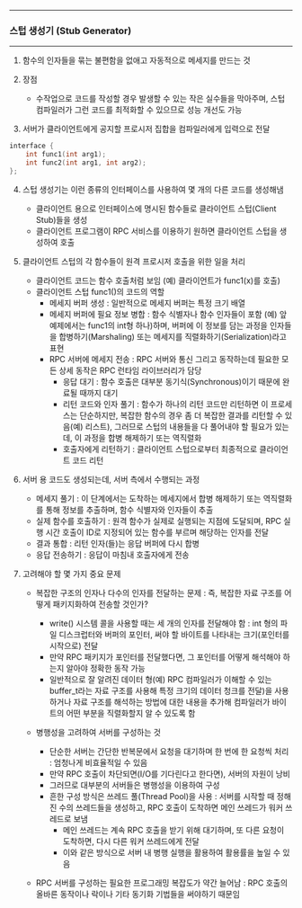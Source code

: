 -----
### 스텁 생성기 (Stub Generator)
-----
1. 함수의 인자들을 묶는 불편함을 없애고 자동적으로 메세지를 만드는 것
2. 장점
   - 수작업으로 코드를 작성할 경우 발생할 수 있는 작은 실수들을 막아주며, 스텁 컴파일러가 그런 코드를 최적화할 수 있으므로 성능 개선도 가능

3. 서버가 클라이언트에게 공지할 프로시저 집합을 컴파일러에게 입력으로 전달
```c
interface {
    int func1(int arg1);
    int func2(int arg1, int arg2);
};
```

4. 스텁 생성기는 이런 종류의 인터페이스를 사용하여 몇 개의 다른 코드를 생성해냄
   - 클라이언트 용으로 인터페이스에 명시된 함수들로 클라이언트 스텁(Client Stub)들을 생성
   - 클라이언트 프로그램이 RPC 서비스를 이용하기 원하면 클라이언트 스텁을 생성하여 호출

5. 클라이언트 스텁의 각 함수들이 원격 프로시저 호출을 위한 일을 처리
   - 클라이언트 코드는 함수 호출처럼 보임 (예) 클라이언트가 func1(x)를 호출)
   - 클라이언트 스텁 func1()의 코드의 역할
     + 메세지 버퍼 생성 : 일반적으로 메세지 버퍼는 특정 크기 배열
     + 메세지 버퍼에 필요 정보 병합 : 함수 식별자나 함수 인자들이 포함 (예) 앞 예제에서는 func1의 int형 하나)하며, 버퍼에 이 정보를 담는 과정을 인자들을 합병하기(Marshaling) 또는 메세지를 직렬화하기(Serialization)라고 표현
     + RPC 서버에 메세지 전송 : RPC 서버와 통신 그리고 동작하는데 필요한 모든 상세 동작은 RPC 런타임 라이브러리가 담당
       * 응답 대기 : 함수 호출은 대부분 동기식(Synchronous)이기 때문에 완료될 때까지 대기
       * 리턴 코드와 인자 풀기 : 함수가 하나의 리턴 코드만 리턴하면 이 프로세스는 단순하지만, 복잡한 함수의 경우 좀 더 복잡한 결과를 리턴할 수 있음(예) 리스트), 그러므로 스텁의 내용들을 다 풀어내야 할 필요가 있는데, 이 과정을 합병 해제하기 또는 역직렬화
       * 호출자에게 리턴하기 : 클라이언트 스텁으로부터 최종적으로 클라이언트 코드 리턴

6. 서버 용 코드도 생성되는데, 서버 측에서 수행되는 과정
   - 메세지 풀기 : 이 단계에서는 도착하는 메세지에서 합병 해제하기 또는 역직렬화를 통해 정보를 추출하며, 함수 식별자와 인자들이 추출
   - 실제 함수를 호출하기 : 원격 함수가 실제로 실행되는 지점에 도달되며, RPC 실행 시간 호출이 ID로 지정되어 있는 함수를 부르며 해당하는 인자를 전달
   - 결과 통합 : 리턴 인자(들)는 응답 버퍼에 다시 합병
   - 응답 전송하기 : 응답이 마침내 호출자에게 전송

7. 고려해야 할 몇 가지 중요 문제
   - 복잡한 구조의 인자나 다수의 인자를 전달하는 문제 : 즉, 복잡한 자료 구조를 어떻게 패키지화하여 전송할 것인가?
     + write() 시스템 콜을 사용할 때는 세 개의 인자를 전달해야 함 : int 형의 파일 디스크럽터와 버퍼의 포인터, 써야 할 바이트를 나타내는 크기(포인터를 시작으로) 전달
     + 만약 RPC 패키지가 포인터를 전달했다면, 그 포인터를 어떻게 해석해야 하는지 알아야 정확한 동작 가능
     + 일반적으로 잘 알려진 데이터 형(예) RPC 컴파일러가 이해할 수 있는 buffer_t라는 자료 구조를 사용해 특정 크기의 데이터 청크를 전달)을 사용하거나 자료 구조를 해석하는 방법에 대한 내용을 추가해 컴파일러가 바이트의 어떤 부분을 직렬화할지 알 수 있도록 함

   - 병행성을 고려하여 서버를 구성하는 것
     + 단순한 서버는 간단한 반복문에서 요청을 대기하며 한 번에 한 요청씩 처리 : 엄청나게 비효율적일 수 있음
     + 만약 RPC 호출이 차단되면(I/O를 기다린다고 한다면), 서버의 자원이 낭비
     + 그러므로 대부분의 서버들은 병행성을 이용하여 구성
     + 흔한 구성 방식은 쓰레드 풀(Thread Pool)을 사용 : 서버를 시작할 때 정해진 수의 쓰레드들을 생성하고, RPC 호출이 도착하면 메인 쓰레드가 워커 쓰레드로 보냄
       * 메인 쓰레드는 계속 RPC 호출을 받기 위해 대기하며, 또 다른 요청이 도착하면, 다시 다른 워커 쓰레드에게 전달
       * 이와 같은 방식으로 서버 내 병행 실행을 활용하여 활용률을 높일 수 있음

   - RPC 서버를 구성하는 필요한 프로그래밍 복잡도가 약간 늘어남 : RPC 호출의 올바른 동작이나 락이나 기타 동기화 기법들을 써야하기 때문임
